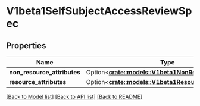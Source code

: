 # V1beta1SelfSubjectAccessReviewSpec

## Properties

Name | Type | Description | Notes
------------ | ------------- | ------------- | -------------
**non_resource_attributes** | Option<[**crate::models::V1beta1NonResourceAttributes**](v1beta1.NonResourceAttributes.md)> |  | [optional]
**resource_attributes** | Option<[**crate::models::V1beta1ResourceAttributes**](v1beta1.ResourceAttributes.md)> |  | [optional]

[[Back to Model list]](../README.md#documentation-for-models) [[Back to API list]](../README.md#documentation-for-api-endpoints) [[Back to README]](../README.md)


